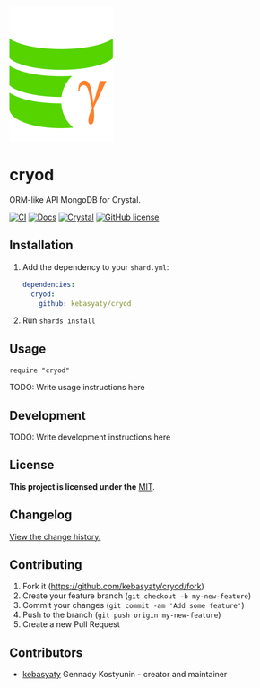 [![Logo](https://github.com/kebasyaty/cryod/raw/v0/logo/logo.svg "Logo")](https://github.com/kebasyaty/cryod "Logo")

# cryod

ORM-like API MongoDB for Crystal.

[![CI](https://github.com/kebasyaty/cryod/workflows/CI/badge.svg)](https://github.com/kebasyaty/cryod/actions)
[![Docs](https://img.shields.io/badge/docs-available-brightgreen.svg)](https://kebasyaty.github.io/cryod/)
[![Crystal](https://img.shields.io/badge/crystal-v1.10%2B-red)](https://crystal-lang.org/)
[![GitHub license](https://badgen.net/github/license/kebasyaty/cryod)](https://github.com/kebasyaty/cryod/blob/v0/LICENSE)

## Installation

1. Add the dependency to your `shard.yml`:

   ```yaml
   dependencies:
     cryod:
       github: kebasyaty/cryod
   ```

2. Run `shards install`

## Usage

```crystal
require "cryod"
```

TODO: Write usage instructions here

## Development

TODO: Write development instructions here

## License

**This project is licensed under the** [MIT](https://github.com/kebasyaty/cryod/blob/v0/LICENSE "MIT").

## Changelog

[View the change history.](https://github.com/kebasyaty/cryod/blob/v0/CHANGELOG.md "View the change history.")

## Contributing

1. Fork it (<https://github.com/kebasyaty/cryod/fork>)
2. Create your feature branch (`git checkout -b my-new-feature`)
3. Commit your changes (`git commit -am 'Add some feature'`)
4. Push to the branch (`git push origin my-new-feature`)
5. Create a new Pull Request

## Contributors

- [kebasyaty](https://github.com/kebasyaty) Gennady Kostyunin - creator and maintainer
